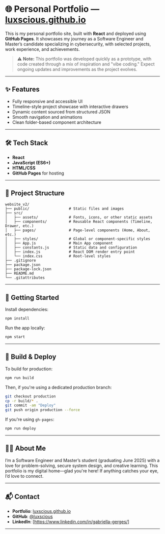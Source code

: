 # 🌐 Personal Portfolio — [luxscious.github.io](https://luxscious.github.io)

This is my personal portfolio site, built with **React** and deployed using **GitHub Pages**. It showcases my journey as a Software Engineer and Master’s candidate specializing in cybersecurity, with selected projects, work experience, and achievements.

> ⚠️ **Note:** This portfolio was developed quickly as a prototype, with code created through a mix of inspiration and "vibe coding." Expect ongoing updates and improvements as the project evolves.

---

## ✨ Features

- Fully responsive and accessible UI
- Timeline-style project showcase with interactive drawers
- Dynamic content sourced from structured JSON
- Smooth navigation and animations
- Clean folder-based component architecture

---

## 🛠 Tech Stack

- **React**
- **JavaScript (ES6+)**
- **HTML/CSS**
- **GitHub Pages** for hosting

---

## 📁 Project Structure

```
website_v2/
├── public/                  # Static files and images
├── src/
│   ├── assets/              # Fonts, icons, or other static assets
│   ├── components/          # Reusable React components (Timeline, Drawer, etc.)
│   ├── pages/               # Page-level components (Home, About, etc.)
│   ├── styles/              # Global or component-specific styles
│   ├── App.js               # Main App component
│   ├── constants.js         # Static data and configuration
│   ├── index.js             # React DOM render entry point
│   └── index.css            # Root-level styles
├── .gitignore
├── package.json
├── package-lock.json
├── README.md
└── .gitattributes
```

---

## 🚀 Getting Started

Install dependencies:

```bash
npm install
```

Run the app locally:

```bash
npm start
```

---

## 📆 Build & Deploy

To build for production:

```bash
npm run build
```

Then, if you're using a dedicated production branch:

```bash
git checkout production
cp -r build/* .
git commit -am "Deploy"
git push origin production --force
```

If you're using `gh-pages`:

```bash
npm run deploy
```

---

## 🙇‍♀️ About Me

I’m a Software Engineer and Master’s student (graduating June 2025) with a love for problem-solving, secure system design, and creative learning. This portfolio is my digital home—glad you're here! If anything catches your eye, I’d love to connect.

---

## 📬 Contact

- **Portfolio**: [luxscious.github.io](https://luxscious.github.io)
- **GitHub**: [@luxscious](https://github.com/luxscious)
- **LinkedIn**: [https://www.linkedin.com/in/gabriella-gerges/]

---

